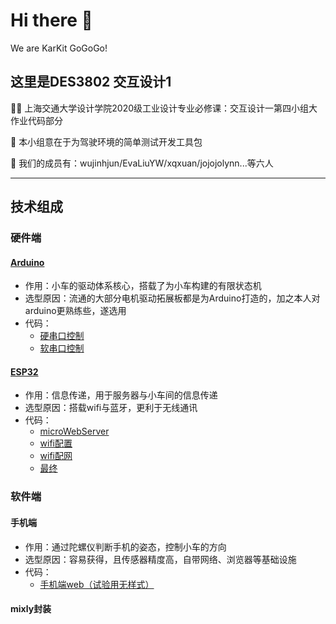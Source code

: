 # Hi there 👋

We are KarKit GoGoGo!
<!--

**Here are some ideas to get you started:**

🙋‍♀️ A short introduction - what is your organization all about?
🌈 Contribution guidelines - how can the community get involved?
👩‍💻 Useful resources - where can the community find your docs? Is there anything else the community should know?
🍿 Fun facts - what does your team eat for breakfast?
🧙 Remember, you can do mighty things with the power of [Markdown](https://docs.github.com/github/writing-on-github/getting-started-with-writing-and-formatting-on-github/basic-writing-and-formatting-syntax)
-->
## 这里是DES3802 交互设计1

🙋‍♀️ 上海交通大学设计学院2020级工业设计专业必修课：交互设计一第四小组大作业代码部分

🍿 本小组意在于为驾驶环境的简单测试开发工具包

🧙 我们的成员有：wujinhjun/EvaLiuYW/xqxuan/jojojolynn...等六人

***

## 技术组成

### 硬件端

#### [Arduino](https://github.com/KarKit-Go/Arduino_for_car)

* 作用：小车的驱动体系核心，搭载了为小车构建的有限状态机
* 选型原因：流通的大部分电机驱动拓展板都是为Arduino打造的，加之本人对arduino更熟练些，遂选用
* 代码：
  * [硬串口控制](https://github.com/KarKit-Go/Arduino_for_car/tree/main/arduino/Serial_Car/)
  * [软串口控制](https://github.com/KarKit-Go/Arduino_for_car/tree/main/arduino/Serial_Car_Softserial/)

#### [ESP32](https://github.com/KarKit-Go/ESP_32_server)

* 作用：信息传递，用于服务器与小车间的信息传递
* 选型原因：搭载wifi与蓝牙，更利于无线通讯
* 代码：
  * [microWebServer](https://github.com/KarKit-Go/ESP_32_server/tree/main/ESP32/server/)
  * [wifi配置](https://github.com/KarKit-Go/ESP_32_server/tree/main/ESP32/config_wifi/)
  * [wifi配网](https://github.com/KarKit-Go/ESP_32_server/tree/main/ESP32/newBoard/)
  * [最终](https://github.com/KarKit-Go/ESP_32_server/tree/main/finalBoard/)

### 软件端

#### 手机端

* 作用：通过陀螺仪判断手机的姿态，控制小车的方向
* 选型原因：容易获得，且传感器精度高，自带网络、浏览器等基础设施
* 代码：
  * [手机端web（试验用无样式）](https://github.com/KarKit-Go/DES3802_interactionDesign/tree/main/Device/)

#### mixly封装

